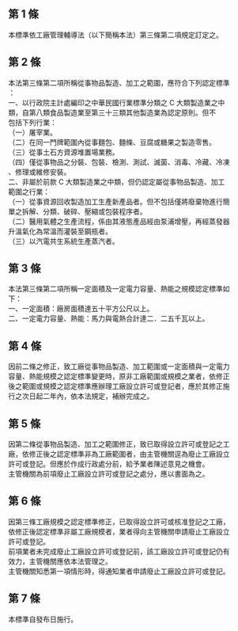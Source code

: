 第 1 條
-------
本標準依工廠管理輔導法（以下簡稱本法）第三條第二項規定訂定之。

第 2 條
-------
本法第三條第二項所稱從事物品製造、加工之範圍，應符合下列認定標準  
：  
一、以行政院主計處編印之中華民國行業標準分類之 C  大類製造業之中  
    類，自第八類食品製造業至第三十三類其他製造業為認定原則。但不  
    包括下列行業：  
（一）屠宰業。  
（二）在同一門牌範圍內從事麵包、麵條、豆腐或糖果之製造零售。  
（三）從事土石方資源堆置場業務。  
（四）僅從事物品之分裝、包裝、檢測、測試、滅菌、消毒、冷藏、冷凍  
      、修理或維修安裝。  
二、非屬於前款 C  大類製造業之中類，但仍認定屬從事物品製造、加工  
    範圍之行業：  
（一）從事資源回收製造加工生產新產品者。但不包括僅將廢棄物進行簡  
      單之拆解、分類、破碎、壓縮或包裝程序者。  
（二）醫用氣體之生產流程，係由其液態產品經由泵浦增壓，再經蒸發器  
      升溫氣化為常溫而灌裝至鋼瓶者。  
（三）以汽電共生系統生產蒸汽者。

第 3 條
-------
本法第三條第二項所稱一定面積及一定電力容量、熱能之規模認定標準如  
下：  
一、一定面積：廠房面積達五十平方公尺以上。  
二、一定電力容量、熱能：馬力與電熱合計達二．二五千瓦以上。

第 4 條
-------
因前二條之修正，致工廠從事物品製造、加工範圍或一定面積與一定電力  
容量、熱能規模之認定標準變更時，原非工廠範圍或規模之業者，依修正  
後之範圍或規模之認定標準應辦理工廠設立許可或登記者，應於其修正施  
行之次日起二年內，依本法規定，補辦完成之。

第 5 條
-------
因第二條從事物品製造、加工之範圍修正，致已取得設立許可或登記之工  
廠，依修正後之認定標準非為工廠範圍者，由主管機關逕為廢止工廠設立  
許可或登記。但應於作成行政處分前，給予業者陳述意見之機會。  
主管機關為前項廢止工廠設立許可或登記之處分，應以書面為之。

第 6 條
-------
因第三條工廠規模之認定標準修正，已取得設立許可或核准登記之工廠，  
依修正後認定標準非屬工廠規模者，業者得向主管機關申請廢止工廠設立  
許可或登記。  
前項業者未完成廢止工廠設立許可或登記前，該工廠設立許可或登記仍有  
效力，主管機關應依本法管理之。  
主管機關知悉第一項情形時，得通知業者申請廢止工廠設立許可或登記。

第 7 條
-------
本標準自發布日施行。

